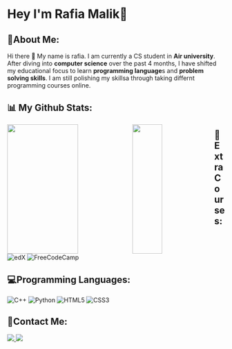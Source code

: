 # Hey I'm Rafia Malik👋

👩About Me:
------------

Hi there 👋 My name is rafia. I am currently a CS student in **Air university**. After diving into **computer science** over the past 4 months, I have shifted my educational focus to learn **programming language**s and **problem solving skills**. I am still polishing my skillsa through taking differnt programming courses online.

📊 My Github Stats:
------------

<img align="left" width="57%" height="300px" src="https://github-readme-stats.vercel.app/api?username=rafiya618&show_icons=true&theme=cobalt" />

<img align="left" width="37%"  height="300px" src="https://github-readme-stats.vercel.app/api/top-langs/?username=rafiya618&theme=cobalt" />

🚩Extra Courses:
------------
![edX](https://img.shields.io/badge/edX-%2302262B.svg?style=for-the-badge&logo=edX&logoColor=white)
![FreeCodeCamp](https://img.shields.io/badge/Freecodecamp-%23123.svg?&style=for-the-badge&logo=freecodecamp&logoColor=green)

💻Programming Languages:
------------
![C++](https://img.shields.io/badge/c++-%2300599C.svg?style=for-the-badge&logo=c%2B%2B&logoColor=white)
![Python](https://img.shields.io/badge/python-3670A0?style=for-the-badge&logo=python&logoColor=ffdd54)
![HTML5](https://img.shields.io/badge/html5-%23E34F26.svg?style=for-the-badge&logo=html5&logoColor=white)
![CSS3](https://img.shields.io/badge/css3-%231572B6.svg?style=for-the-badge&logo=css3&logoColor=white)

👯Contact Me:
------------
<a href="https://www.linkedin.com/in/rafia-malik-643068251/"><img src="https://img.shields.io/badge/linkedin-%230077B5.svg?style=for-the-badge&logo=linkedin&logoColor=white" />
</a> 
<a href="https://mail.google.com/mail/u/0/?tab=rm&ogbl#inbox"><img src="https://img.shields.io/badge/Gmail-D14836?style=for-the-badge&logo=gmail&logoColor=white" />
</a> 
